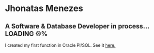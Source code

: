 # Jhonatas Menezes

## A Software & Database Developer in process... LOADING ♾️%

I created my first function in Oracle Pl/SQL. See it [here.]()
